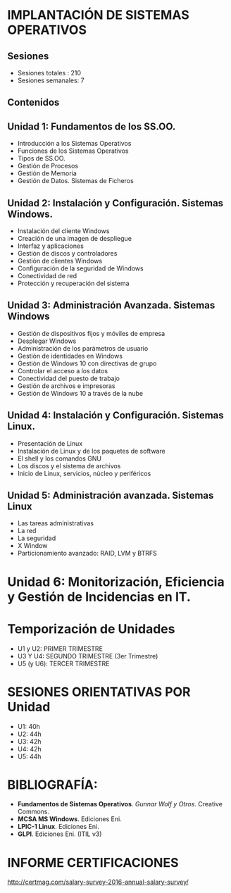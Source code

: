 # IMPLANTACIÓN DE SISTEMAS OPERATIVOS
## Sesiones

*  Sesiones totales : 210
*  Sesiones semanales: 7

## Contenidos

## Unidad 1: Fundamentos de los SS.OO.

* Introducción a los Sistemas Operativos
* Funciones de los Sistemas Operativos
* Tipos de SS.OO.
* Gestión de Procesos
* Gestión de Memoria
* Gestión de Datos. Sistemas de Ficheros

## Unidad 2: Instalación y Configuración. Sistemas Windows.
* Instalación del cliente Windows
* Creación de una imagen de despliegue
* Interfaz y aplicaciones
* Gestión de discos y controladores
* Gestión de clientes Windows
* Configuración de la seguridad de Windows
* Conectividad de red
* Protección y recuperación del sistema

## Unidad 3: Administración Avanzada. Sistemas Windows

* Gestión de dispositivos fijos y móviles de empresa
* Desplegar Windows
* Administración de los parámetros de usuario
* Gestión de identidades en Windows
* Gestión de Windows 10 con directivas de grupo
* Controlar el acceso a los datos
* Conectividad del puesto de trabajo
* Gestión de archivos e impresoras
* Gestión de Windows 10 a través de la nube


## Unidad 4: Instalación y Configuración. Sistemas Linux.

* Presentación de Linux
* Instalación de Linux y de los paquetes de software
* El shell y los comandos GNU
* Los discos y el sistema de archivos
* Inicio de Linux, servicios, núcleo y periféricos

## Unidad 5: Administración avanzada. Sistemas Linux

* Las tareas administrativas
* La red
* La seguridad
* X Window
* Particionamiento avanzado: RAID, LVM y BTRFS

# Unidad 6: Monitorización, Eficiencia y Gestión de Incidencias en IT.

# Temporización de Unidades

* U1 y U2: PRIMER TRIMESTRE
* U3 Y U4: SEGUNDO TRIMESTRE (3er Trimestre)
* U5 (y U6): TERCER TRIMESTRE

# SESIONES ORIENTATIVAS POR Unidad

* U1: 40h
* U2: 44h
* U3: 42h
* U4: 42h
* U5: 44h



# BIBLIOGRAFÍA:

* **Fundamentos de Sistemas Operativos**. *Gunnar Wolf y Otros*. Creative Commons.
* **MCSA MS Windows**. Ediciones Eni.
* **LPIC-1 Linux**. Ediciones Eni.
* **GLPI**. Ediciones Eni. (ITIL v3)

# INFORME CERTIFICACIONES

http://certmag.com/salary-survey-2016-annual-salary-survey/